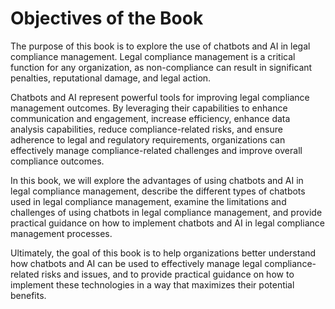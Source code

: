 Objectives of the Book
====================================

The purpose of this book is to explore the use of chatbots and AI in legal compliance management. Legal compliance management is a critical function for any organization, as non-compliance can result in significant penalties, reputational damage, and legal action.

Chatbots and AI represent powerful tools for improving legal compliance management outcomes. By leveraging their capabilities to enhance communication and engagement, increase efficiency, enhance data analysis capabilities, reduce compliance-related risks, and ensure adherence to legal and regulatory requirements, organizations can effectively manage compliance-related challenges and improve overall compliance outcomes.

In this book, we will explore the advantages of using chatbots and AI in legal compliance management, describe the different types of chatbots used in legal compliance management, examine the limitations and challenges of using chatbots in legal compliance management, and provide practical guidance on how to implement chatbots and AI in legal compliance management processes.

Ultimately, the goal of this book is to help organizations better understand how chatbots and AI can be used to effectively manage legal compliance-related risks and issues, and to provide practical guidance on how to implement these technologies in a way that maximizes their potential benefits.

